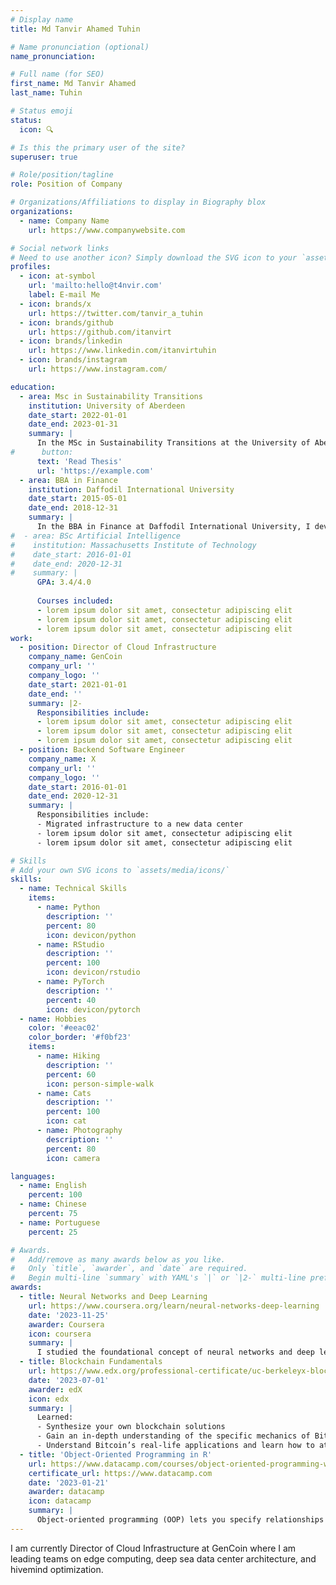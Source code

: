 ```yaml
---
# Display name
title: Md Tanvir Ahamed Tuhin

# Name pronunciation (optional)
name_pronunciation: 

# Full name (for SEO)
first_name: Md Tanvir Ahamed
last_name: Tuhin

# Status emoji
status:
  icon: 🔍

# Is this the primary user of the site?
superuser: true

# Role/position/tagline
role: Position of Company

# Organizations/Affiliations to display in Biography blox
organizations:
  - name: Company Name
    url: https://www.companywebsite.com

# Social network links
# Need to use another icon? Simply download the SVG icon to your `assets/media/icons/` folder.
profiles:
  - icon: at-symbol
    url: 'mailto:hello@t4nvir.com'
    label: E-mail Me
  - icon: brands/x
    url: https://twitter.com/tanvir_a_tuhin
  - icon: brands/github
    url: https://github.com/itanvirt
  - icon: brands/linkedin
    url: https://www.linkedin.com/itanvirtuhin
  - icon: brands/instagram
    url: https://www.instagram.com/

education:
  - area: Msc in Sustainability Transitions
    institution: University of Aberdeen
    date_start: 2022-01-01
    date_end: 2023-01-31
    summary: |
      In the MSc in Sustainability Transitions at the University of Aberdeen, I gained a deep understanding of the complexities behind sustainable change across various sectors. The program’s interdisciplinary approach helped me develop critical thinking skills and practical strategies for addressing global sustainability challenges. I feel empowered to lead impactful solutions and contribute to transformative policies for a more sustainable future.
#      button:
      text: 'Read Thesis'
      url: 'https://example.com'
  - area: BBA in Finance
    institution: Daffodil International University
    date_start: 2015-05-01
    date_end: 2018-12-31
    summary: |
      In the BBA in Finance at Daffodil International University, I developed a solid foundation in financial analysis, investment strategies, and risk management. The program equipped me with practical skills to analyze market trends and make informed financial decisions. I feel confident in my ability to navigate the complexities of the financial world and contribute meaningfully to business growth and economic development.
#  - area: BSc Artificial Intelligence
#    institution: Massachusetts Institute of Technology
#    date_start: 2016-01-01
#    date_end: 2020-12-31
#    summary: |
      GPA: 3.4/4.0
      
      Courses included:
      - lorem ipsum dolor sit amet, consectetur adipiscing elit
      - lorem ipsum dolor sit amet, consectetur adipiscing elit
      - lorem ipsum dolor sit amet, consectetur adipiscing elit
work:
  - position: Director of Cloud Infrastructure
    company_name: GenCoin
    company_url: ''
    company_logo: ''
    date_start: 2021-01-01
    date_end: ''
    summary: |2-
      Responsibilities include:
      - lorem ipsum dolor sit amet, consectetur adipiscing elit
      - lorem ipsum dolor sit amet, consectetur adipiscing elit
      - lorem ipsum dolor sit amet, consectetur adipiscing elit
  - position: Backend Software Engineer
    company_name: X
    company_url: ''
    company_logo: ''
    date_start: 2016-01-01
    date_end: 2020-12-31
    summary: |
      Responsibilities include:
      - Migrated infrastructure to a new data center
      - lorem ipsum dolor sit amet, consectetur adipiscing elit
      - lorem ipsum dolor sit amet, consectetur adipiscing elit

# Skills
# Add your own SVG icons to `assets/media/icons/`
skills:
  - name: Technical Skills
    items:
      - name: Python
        description: ''
        percent: 80
        icon: devicon/python
      - name: RStudio
        description: ''
        percent: 100
        icon: devicon/rstudio
      - name: PyTorch
        description: ''
        percent: 40
        icon: devicon/pytorch
  - name: Hobbies
    color: '#eeac02'
    color_border: '#f0bf23'
    items:
      - name: Hiking
        description: ''
        percent: 60
        icon: person-simple-walk
      - name: Cats
        description: ''
        percent: 100
        icon: cat
      - name: Photography
        description: ''
        percent: 80
        icon: camera

languages:
  - name: English
    percent: 100
  - name: Chinese
    percent: 75
  - name: Portuguese
    percent: 25

# Awards.
#   Add/remove as many awards below as you like.
#   Only `title`, `awarder`, and `date` are required.
#   Begin multi-line `summary` with YAML's `|` or `|2-` multi-line prefix and indent 2 spaces below.
awards:
  - title: Neural Networks and Deep Learning
    url: https://www.coursera.org/learn/neural-networks-deep-learning
    date: '2023-11-25'
    awarder: Coursera
    icon: coursera
    summary: |
      I studied the foundational concept of neural networks and deep learning. By the end, I was familiar with the significant technological trends driving the rise of deep learning; build, train, and apply fully connected deep neural networks; implement efficient (vectorized) neural networks; identify key parameters in a neural network’s architecture; and apply deep learning to your own applications.
  - title: Blockchain Fundamentals
    url: https://www.edx.org/professional-certificate/uc-berkeleyx-blockchain-fundamentals
    date: '2023-07-01'
    awarder: edX
    icon: edx
    summary: |
      Learned:
      - Synthesize your own blockchain solutions
      - Gain an in-depth understanding of the specific mechanics of Bitcoin
      - Understand Bitcoin’s real-life applications and learn how to attack and destroy Bitcoin, Ethereum, smart contracts and Dapps, and alternatives to Bitcoin’s Proof-of-Work consensus algorithm
  - title: 'Object-Oriented Programming in R'
    url: https://www.datacamp.com/courses/object-oriented-programming-with-s3-and-r6-in-r
    certificate_url: https://www.datacamp.com
    date: '2023-01-21'
    awarder: datacamp
    icon: datacamp
    summary: |
      Object-oriented programming (OOP) lets you specify relationships between functions and the objects that they can act on, helping you manage complexity in your code. This is an intermediate level course, providing an introduction to OOP, using the S3 and R6 systems. S3 is a great day-to-day R programming tool that simplifies some of the functions that you write. R6 is especially useful for industry-specific analyses, working with web APIs, and building GUIs.
---
```


I am currently Director of Cloud Infrastructure at GenCoin where I am leading teams on edge computing, deep sea data center architecture, and hivemind optimization.
